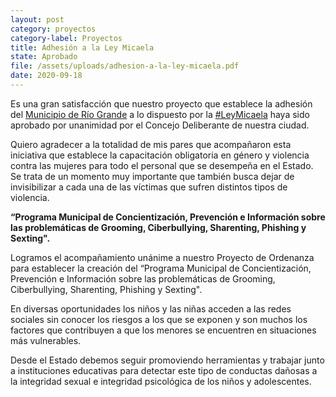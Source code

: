 ```yaml
---
layout: post
category: proyectos
category-label: Proyectos
title: Adhesión a la Ley Micaela
state: Aprobado
file: /assets/uploads/adhesion-a-la-ley-micaela.pdf
date: 2020-09-18
---
```

Es una gran satisfacción que nuestro proyecto que establece la adhesión del [Municipio de Río Grande](https://www.facebook.com/MunicipioRGA/?__cft__[0]=AZUdvqJNwVw-2smYqOpWXABLs9tTvBC1sbJU2Smwh200yrrkBNLrEj0PiddevHuSA6TGs9t_STsKZl08eBgR_oGHZrU-QEUnBfxQSbYH8r_ZOXaYE2y75QSiJGaMNy1GhGEYTeyNigwKvcqrPvMzbZBZq-jZVgLxERFp3YMpPmkFCw&__tn__=kK-R) a lo dispuesto por la [\#LeyMicaela](https://www.facebook.com/hashtag/leymicaela?__eep__=6&__cft__[0]=AZUdvqJNwVw-2smYqOpWXABLs9tTvBC1sbJU2Smwh200yrrkBNLrEj0PiddevHuSA6TGs9t_STsKZl08eBgR_oGHZrU-QEUnBfxQSbYH8r_ZOXaYE2y75QSiJGaMNy1GhGEYTeyNigwKvcqrPvMzbZBZq-jZVgLxERFp3YMpPmkFCw&__tn__=*NK-R) haya sido aprobado por unanimidad por el Concejo Deliberante de nuestra ciudad.

Quiero agradecer a la totalidad de mis pares que acompañaron esta iniciativa que establece la capacitación obligatoria en género y violencia contra las mujeres para todo el personal que se desempeña en el Estado. Se trata de un momento muy importante que también busca dejar de invisibilizar a cada una de las víctimas que sufren distintos tipos de violencia.

**“Programa Municipal de Concientización, Prevención e Información sobre las problemáticas de Grooming, Ciberbullying, Sharenting, Phishing y Sexting".**

Logramos el acompañamiento unánime a nuestro Proyecto de Ordenanza para establecer la creación del “Programa Municipal de Concientización, Prevención e Información sobre las problemáticas de Grooming, Ciberbullying, Sharenting, Phishing y Sexting".

En diversas oportunidades los niños y las niñas acceden a las redes sociales sin conocer los riesgos a los que se exponen y son muchos los factores que contribuyen a que los menores se encuentren en situaciones más vulnerables.

Desde el Estado debemos seguir promoviendo herramientas y trabajar junto a instituciones educativas para detectar este tipo de conductas dañosas a la integridad sexual e integridad psicológica de los niños y adolescentes.